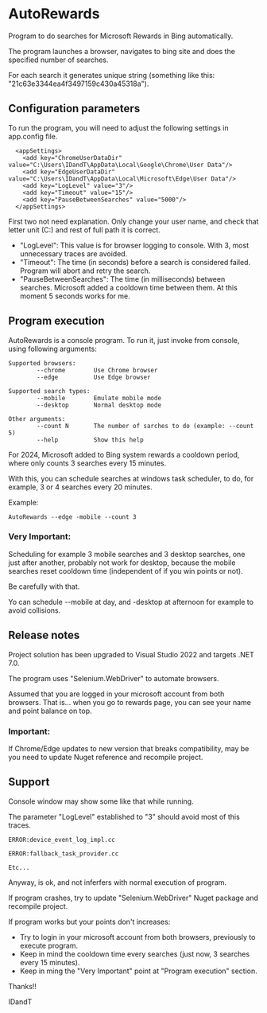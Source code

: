 # AutoRewards

Program to do searches for Microsoft Rewards in Bing automatically.

The program launches a browser, navigates to bing site and does the specified number of searches.

For each search it generates unique string (something like this: "21c63e3344ea4f3497159c430a45318a").

## Configuration parameters

To run the program, you will need to adjust the following settings in app.config file.

```
  <appSettings>
    <add key="ChromeUserDataDir" value="C:\Users\IDandT\AppData\Local\Google\Chrome\User Data"/>
    <add key="EdgeUserDataDir" value="C:\Users\IDandT\AppData\Local\Microsoft\Edge\User Data"/>
    <add key="LogLevel" value="3"/>
    <add key="Timeout" value="15"/>
    <add key="PauseBetweenSearches" value="5000"/>
  </appSettings>
```

First two not need explanation. Only change your user name, and check that letter unit (C:) and rest of full path it is correct.

- "LogLevel": This value is for browser logging to console. With 3, most unnecessary traces are avoided.
- "Timeout": The time (in seconds) before a search is considered failed. Program will abort and retry the search.
- "PauseBetweenSearches": The time (in milliseconds) between searches. Microsoft added a cooldown time between them. At this moment 5 seconds works for me.

## Program execution

AutoRewards is a console program. To run it, just invoke from console, using following arguments:

```
Supported browsers:
        --chrome        Use Chrome browser
        --edge          Use Edge browser

Supported search types:
        --mobile        Emulate mobile mode
        --desktop       Normal desktop mode

Other arguments:
        --count N       The number of sarches to do (example: --count 5)
        --help          Show this help
```

For 2024, Microsoft added to Bing system rewards a cooldown period, where only counts 3 searches every 15 minutes.

With this, you can schedule searches at windows task scheduler, to do, for example, 3 or 4 searches every 20 minutes.

Example:

```
AutoRewards --edge -mobile --count 3
```

### Very Important:

Scheduling for example 3 mobile searches and 3 desktop searches, one just after another, probably not work for desktop,
because the mobile searches reset cooldown time (independent of if you win points or not).

Be carefully with that.

Yo can schedule --mobile at day, and -desktop at afternoon for example to avoid collisions.

## Release notes

Project solution has been upgraded to Visual Studio 2022 and targets .NET 7.0.

The program uses "Selenium.WebDriver" to automate browsers.

Assumed that you are logged in your microsoft account from both browsers. That is... when you go to rewards page, you can see your name and point balance on top.

### Important:

If Chrome/Edge updates to new version that breaks compatibility, may be you need to update Nuget reference and recompile project.

## Support

Console window may show some like that while running.

The parameter "LogLevel" established to "3" should avoid most of this traces.

```
ERROR:device_event_log_impl.cc

ERROR:fallback_task_provider.cc

Etc...
```

Anyway, is ok, and not inferfers with normal execution of program.

If program crashes, try to update "Selenium.WebDriver" Nuget package and recompile project.

If program works but your points don't increases:

- Try to login in your microsoft account from both browsers, previously to execute program.
- Keep in mind the cooldown time every searches (just now, 3 searches every 15 minutes).
- Keep in ming the "Very Important" point at "Program execution" section.

Thanks!!

IDandT
